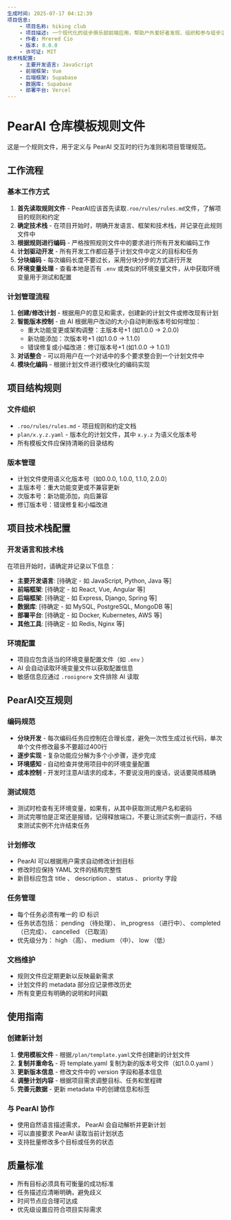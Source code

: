 ```yaml
---
生成时间: 2025-07-17 04:12:39
项目信息:
    - 项目名称: hiking club
    - 项目描述: 一个现代化的徒步俱乐部前端应用，帮助户外爱好者发现、组织和参与徒步活动。
    - 作者: Mrered Cio
    - 版本: 0.0.0
    - 许可证: MIT
技术栈配置:
    - 主要开发语言: JavaScript
    - 前端框架: Vue
    - 后端框架: Supabase
    - 数据库: Supabase
    - 部署平台: Vercel
---
```


# PearAI 仓库模板规则文件

这是一个规则文件，用于定义与 PearAI 交互时的行为准则和项目管理规范。

## 工作流程

### 基本工作方式

1. **首先读取规则文件** - PearAI应该首先读取`.roo/rules/rules.md`文件，了解项目的规则和约定
2. **确定技术栈** - 在项目开始时，明确开发语言、框架和技术栈，并记录在此规则文件中
3. **根据规则进行编码** - 严格按照规则文件中的要求进行所有开发和编码工作
4. **计划驱动开发** - 所有开发工作都应基于计划文件中定义的目标和任务
5. **分块编码** - 每次编码长度不要过长，采用分块分步的方式进行开发
6. **环境变量处理** - 查看本地是否有 `.env` 或类似的环境变量文件，从中获取环境变量用于测试和配置

### 计划管理流程

1. **创建/修改计划** - 根据用户的意见和需求，创建新的计划文件或修改现有计划
2. **智能版本控制** - 由 AI 根据用户改动的大小自动判断版本号如何增加：
   - 重大功能变更或架构调整：主版本号+1 (如1.0.0 → 2.0.0)
   - 新功能添加：次版本号+1 (如1.0.0 → 1.1.0)
   - 错误修复或小幅改进：修订版本号+1 (如1.0.0 → 1.0.1)
3. **对话整合** - 可以将用户在一个对话中的多个要求整合到一个计划文件中
4. **模块化编码** - 根据计划文件进行模块化的编码实现

## 项目结构规则

### 文件组织

- `.roo/rules/rules.md` - 项目规则和约定文档
- `plan/x.y.z.yaml` - 版本化的计划文件，其中 `x.y.z` 为语义化版本号
- 所有模板文件应保持清晰的目录结构

### 版本管理

- 计划文件使用语义化版本号（如0.0.0, 1.0.0, 1.1.0, 2.0.0）
- 主版本号：重大功能变更或不兼容更新
- 次版本号：新功能添加，向后兼容
- 修订版本号：错误修复和小幅改进

## 项目技术栈配置

### 开发语言和技术栈

在项目开始时，请确定并记录以下信息：

- **主要开发语言**: [待确定 - 如 JavaScript, Python, Java 等]
- **前端框架**: [待确定 - 如 React, Vue, Angular 等]
- **后端框架**: [待确定 - 如 Express, Django, Spring 等]
- **数据库**: [待确定 - 如 MySQL, PostgreSQL, MongoDB 等]
- **部署平台**: [待确定 - 如 Docker, Kubernetes, AWS 等]
- **其他工具**: [待确定 - 如 Redis, Nginx 等]

### 环境配置

- 项目应包含适当的环境变量配置文件（如 `.env` ）
- AI 会自动读取环境变量文件以获取配置信息
- 敏感信息应通过 `.rooignore` 文件排除 AI 读取

## PearAI交互规则

### 编码规范

- **分块开发** - 每次编码任务应控制在合理长度，避免一次性生成过长代码，单次单个文件修改最多不要超过400行
- **逐步实现** - 复杂功能应分解为多个小步骤，逐步完成
- **环境感知** - 自动检查并使用项目中的环境变量配置
- **成本控制** - 开发时注意AI请求的成本，不要说没用的废话，说话要简练精确

### 测试规范

- 测试时检查有无环境变量，如果有，从其中获取测试用户名和密码
- 测试完哪怕是正常还是报错，记得释放端口，不要让测试实例一直运行，不结束测试实例不允许结束任务

### 计划修改

- PearAI 可以根据用户需求自动修改计划目标
- 修改时应保持 YAML 文件的结构完整性
- 新目标应包含 title 、 description 、 status 、 priority 字段

### 任务管理

- 每个任务必须有唯一的 ID 标识
- 任务状态包括： pending （待处理）、 in_progress （进行中）、 completed （已完成）、 cancelled （已取消）
- 优先级分为： high （高）、 medium （中）、 low （低）

### 文档维护

- 规则文件应定期更新以反映最新需求
- 计划文件的 metadata 部分应记录修改历史
- 所有变更应有明确的说明和时间戳

## 使用指南

### 创建新计划

1. **使用模板文件** - 根据`/plan/template.yaml`文件创建新的计划文件
2. **复制并重命名** - 将 template.yaml 复制为新的版本号文件（如1.0.0.yaml ）
3. **更新版本信息** - 修改文件中的 version 字段和基本信息
4. **调整计划内容** - 根据项目需求调整目标、任务和里程碑
5. **完善元数据** - 更新 metadata 中的创建信息和标签

### 与 PearAI 协作

- 使用自然语言描述需求， PearAI 会自动解析并更新计划
- 可以直接要求 PearAI 读取当前计划状态
- 支持批量修改多个目标或任务的状态

## 质量标准

- 所有目标必须具有可衡量的成功标准
- 任务描述应清晰明确，避免歧义
- 时间节点应合理可达成
- 优先级设置应符合项目实际需求
